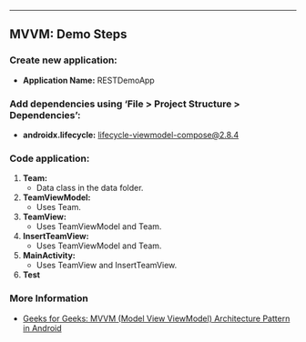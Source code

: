 -------------------------------------------------------------------------------------------
## MVVM: Demo Steps

### Create new application:
- **Application Name:** RESTDemoApp

### Add dependencies using ‘File > Project Structure > Dependencies’:
- **androidx.lifecycle:** lifecycle-viewmodel-compose@2.8.4

### Code application:
1. **Team:** 
   - Data class in the data folder.
2. **TeamViewModel:** 
   - Uses Team.
3. **TeamView:** 
   - Uses TeamViewModel and Team.
4. **InsertTeamView:** 
   - Uses TeamViewModel and Team.
5. **MainActivity:** 
   - Uses TeamView and InsertTeamView.
6. **Test**

### More Information
- [Geeks for Geeks: MVVM (Model View ViewModel) Architecture Pattern in Android](https://www.geeksforgeeks.org/mvvm-model-view-viewmodel-architecture-pattern-in-android/)



